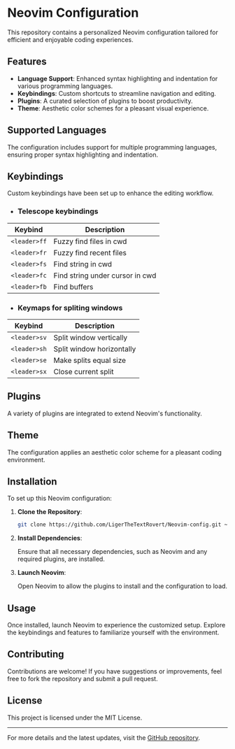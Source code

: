 # Neovim Configuration

This repository contains a personalized Neovim configuration tailored for efficient and enjoyable coding experiences.

## Features

- **Language Support**: Enhanced syntax highlighting and indentation for various programming languages.
- **Keybindings**: Custom shortcuts to streamline navigation and editing.
- **Plugins**: A curated selection of plugins to boost productivity.
- **Theme**: Aesthetic color schemes for a pleasant visual experience.

## Supported Languages

The configuration includes support for multiple programming languages, ensuring proper syntax highlighting and indentation.

## Keybindings

Custom keybindings have been set up to enhance the editing workflow.

- ### Telescope keybindings

| Keybind      | Description                     |
| ------------ | ------------------------------- |
| `<leader>ff` | Fuzzy find files in cwd         |
| `<leader>fr` | Fuzzy find recent files         |
| `<leader>fs` | Find string in cwd              |
| `<leader>fc` | Find string under cursor in cwd |
| `<leader>fb` | Find buffers                    |

- ### Keymaps for spliting windows

| Keybind      | Description               |
| ------------ | ------------------------- |
| `<leader>sv` | Split window vertically   |
| `<leader>sh` | Split window horizontally |
| `<leader>se` | Make splits equal size    |
| `<leader>sx` | Close current split       |

## Plugins

A variety of plugins are integrated to extend Neovim's functionality.

## Theme

The configuration applies an aesthetic color scheme for a pleasant coding environment.

## Installation

To set up this Neovim configuration:

1. **Clone the Repository**:

   ```sh
   git clone https://github.com/LigerTheTextRovert/Neovim-config.git ~/.config/nvim
   ```

2. **Install Dependencies**:

   Ensure that all necessary dependencies, such as Neovim and any required plugins, are installed.

3. **Launch Neovim**:

   Open Neovim to allow the plugins to install and the configuration to load.

## Usage

Once installed, launch Neovim to experience the customized setup. Explore the keybindings and features to familiarize yourself with the environment.

## Contributing

Contributions are welcome! If you have suggestions or improvements, feel free to fork the repository and submit a pull request.

## License

This project is licensed under the MIT License.

---

For more details and the latest updates, visit the [GitHub repository](https://github.com/LigerTheTextRovert/Neovim-config).
